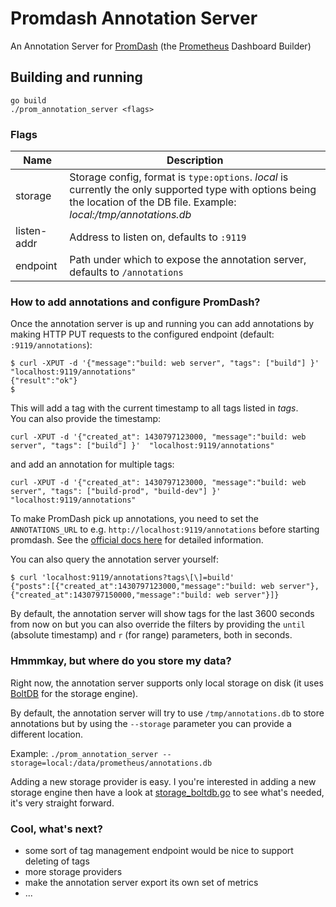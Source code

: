 # Promdash Annotation Server

An Annotation Server for [PromDash](https://github.com/prometheus/promdash) (the [Prometheus](https://github.com/prometheus/prometheus) Dashboard Builder)


## Building and running

    go build
    ./prom_annotation_server <flags>


### Flags

Name               | Description
-------------------|------------
storage            | Storage config, format is `type:options`. *local* is currently the only supported type with options being the location of the DB file. Example: *local:/tmp/annotations.db* 
listen-addr        | Address to listen on, defaults to `:9119`
endpoint           | Path under which to expose the annotation server, defaults to `/annotations`

### How to add annotations and configure PromDash?

Once the annotation server is up and running you can add annotations by making HTTP PUT requests to the configured endpoint (default: `:9119/annotations`):
```
$ curl -XPUT -d '{"message":"build: web server", "tags": ["build"] }'  "localhost:9119/annotations"
{"result":"ok"}
$
```

This will add a tag with the current timestamp to all tags listed in *tags*.<br>
You can also provide the timestamp:
```
curl -XPUT -d '{"created_at": 1430797123000, "message":"build: web server", "tags": ["build"] }'  "localhost:9119/annotations"
```
and add an annotation for multiple tags:
```
curl -XPUT -d '{"created_at": 1430797123000, "message":"build: web server", "tags": ["build-prod", "build-dev"] }'  "localhost:9119/annotations"
```

To make PromDash pick up annotations, you need to set the `ANNOTATIONS_URL` to e.g. `http://localhost:9119/annotations` before starting promdash. See the [official docs here](http://prometheus.io/docs/visualization/promdash/#annotations) for detailed information.


You can also query the annotation server yourself:
```
$ curl 'localhost:9119/annotations?tags\[\]=build'
{"posts":[{"created_at":1430797123000,"message":"build: web server"},{"created_at":1430797150000,"message":"build: web server"}]}
```

By default, the annotation server will show tags for the last 3600 seconds from now on but you can also override the filters by providing the `until` (absolute timestamp) and `r` (for range) parameters, both in seconds.

### Hmmmkay, but where do you store my data?

Right now, the annotation server supports only local storage on disk (it uses [BoltDB](https://github.com/boltdb/bolt) for the storage engine).<br>

By default, the annotation server will try to use `/tmp/annotations.db` to store annotations but by using the `--storage` parameter you can provide a different location.<br>
 
 Example:
`./prom_annotation_server --storage=local:/data/prometheus/annotations.db`

Adding a new storage provider is easy. I you're interested in adding a new storage engine then have a look at [storage_boltdb.go](blob/master/storage_boltdb.go) to see what's needed, it's very straight forward.


### Cool, what's next?

- some sort of tag management endpoint would be nice to support deleting of tags
- more storage providers
- make the annotation server export its own set of metrics
- ...



